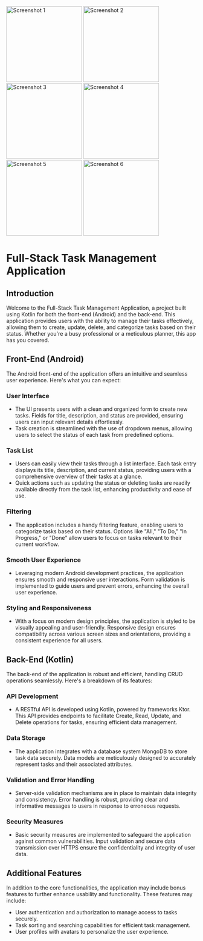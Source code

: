 <div>
    <img src="https://github.com/bibekanandan892/TaskManager/assets/48781831/48144731-f53c-4c35-bf16-6c520e3c6c3c" alt="Screenshot 1" width="200"/>
    <img src="https://github.com/bibekanandan892/TaskManager/assets/48781831/a3b6fe4b-0ae5-4c8a-84ef-828e64adfb4e" alt="Screenshot 2" width="200"/>
    <img src="https://github.com/bibekanandan892/TaskManager/assets/48781831/4dbed389-2a00-4bef-9a58-e99e174f4b00" alt="Screenshot 3" width="200"/>
    <img src="https://github.com/bibekanandan892/TaskManager/assets/48781831/b8c1938f-c4e9-406e-947d-4df18161dad8" alt="Screenshot 4" width="200"/>
    <img src="https://github.com/bibekanandan892/TaskManager/assets/48781831/b422eb81-b5a9-4f24-8fd5-fea394a0aec1" alt="Screenshot 5" width="200"/>
    <img src="https://github.com/bibekanandan892/TaskManager/assets/48781831/2385b63f-42f9-4b33-9fb2-08a7cb0dced5" alt="Screenshot 6" width="200"/>
</div>


# Full-Stack Task Management Application

## Introduction

Welcome to the Full-Stack Task Management Application, a project built using Kotlin for both the front-end (Android) and the back-end. This application provides users with the ability to manage their tasks effectively, allowing them to create, update, delete, and categorize tasks based on their status. Whether you're a busy professional or a meticulous planner, this app has you covered.

## Front-End (Android)

The Android front-end of the application offers an intuitive and seamless user experience. Here's what you can expect:

### User Interface
- The UI presents users with a clean and organized form to create new tasks. Fields for title, description, and status are provided, ensuring users can input relevant details effortlessly.
- Task creation is streamlined with the use of dropdown menus, allowing users to select the status of each task from predefined options.

### Task List
- Users can easily view their tasks through a list interface. Each task entry displays its title, description, and current status, providing users with a comprehensive overview of their tasks at a glance.
- Quick actions such as updating the status or deleting tasks are readily available directly from the task list, enhancing productivity and ease of use.

### Filtering
- The application includes a handy filtering feature, enabling users to categorize tasks based on their status. Options like "All," "To Do," "In Progress," or "Done" allow users to focus on tasks relevant to their current workflow.

### Smooth User Experience
- Leveraging modern Android development practices, the application ensures smooth and responsive user interactions. Form validation is implemented to guide users and prevent errors, enhancing the overall user experience.

### Styling and Responsiveness
- With a focus on modern design principles, the application is styled to be visually appealing and user-friendly. Responsive design ensures compatibility across various screen sizes and orientations, providing a consistent experience for all users.

## Back-End (Kotlin)

The back-end of the application is robust and efficient, handling CRUD operations seamlessly. Here's a breakdown of its features:

### API Development
- A RESTful API is developed using Kotlin, powered by frameworks Ktor. This API provides endpoints to facilitate Create, Read, Update, and Delete operations for tasks, ensuring efficient data management.

### Data Storage
- The application integrates with a database system  MongoDB to store task data securely. Data models are meticulously designed to accurately represent tasks and their associated attributes.

### Validation and Error Handling
- Server-side validation mechanisms are in place to maintain data integrity and consistency. Error handling is robust, providing clear and informative messages to users in response to erroneous requests.

### Security Measures
- Basic security measures are implemented to safeguard the application against common vulnerabilities. Input validation and secure data transmission over HTTPS ensure the confidentiality and integrity of user data.

## Additional Features

In addition to the core functionalities, the application may include bonus features to further enhance usability and functionality. These features may include:

- User authentication and authorization to manage access to tasks securely.
- Task sorting and searching capabilities for efficient task management.
- User profiles with avatars to personalize the user experience.
